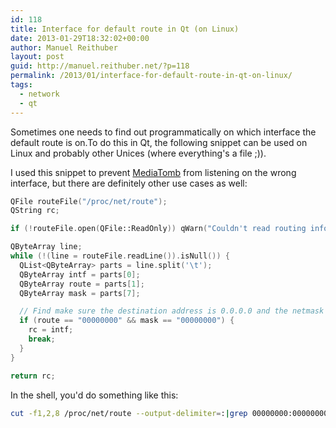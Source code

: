 ```yaml
---
id: 118
title: Interface for default route in Qt (on Linux)
date: 2013-01-29T18:32:02+00:00
author: Manuel Reithuber
layout: post
guid: http://manuel.reithuber.net/?p=118
permalink: /2013/01/interface-for-default-route-in-qt-on-linux/
tags:
  - network
  - qt
---
```

Sometimes one needs to find out programmatically on which interface the default route is on.To do this in Qt, the following snippet can be used on Linux and probably other Unices (where everything's a file ;)).

I used this snippet to prevent [MediaTomb](http://mediatomb.cc/) from listening on the wrong interface, but there are definitely other use cases as well:

```c++
QFile routeFile("/proc/net/route");
QString rc;

if (!routeFile.open(QFile::ReadOnly)) qWarn("Couldn't read routing information: %s", qPrintable(routeFile.errorString()));

QByteArray line;
while (!(line = routeFile.readLine()).isNull()) {
  QList<QByteArray> parts = line.split('\t');
  QByteArray intf = parts[0];
  QByteArray route = parts[1];
  QByteArray mask = parts[7];

  // Find make sure the destination address is 0.0.0.0 and the netmask empty
  if (route == "00000000" && mask == "00000000") {
    rc = intf;
    break;
  }
}

return rc;
```

In the shell, you'd do something like this:

```bash
cut -f1,2,8 /proc/net/route --output-delimiter=:|grep 00000000:00000000$|cut -d: -f1
```


